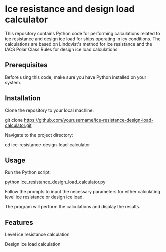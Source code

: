 # Ice resistance and design load calculator

This repository contains Python code for performing calculations related to ice resistance and design ice load for ships operating in icy conditions. The calculations are based on Lindqvist's method for ice resistance and the IACS Polar Class Rules for design ice load calculations.

## Prerequisites

Before using this code, make sure you have Python installed on your system.

## Installation

Clone the repository to your local machine:

git clone https://github.com/yourusername/ice-resistance-design-load-calculator.git

Navigate to the project directory:

 cd ice-resistance-design-load-calculator

## Usage

Run the Python script:

python ice_resistance_design_load_calculator.py

Follow the prompts to input the necessary parameters for either calculating level ice resistance or design ice load.

The program will perform the calculations and display the results.

## Features

Level ice resistance calculation

Design ice load calculation
